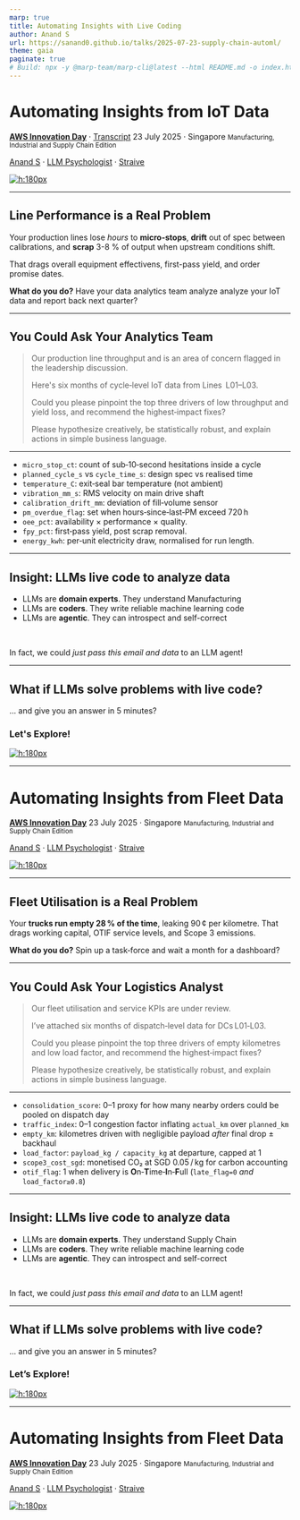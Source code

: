 ```yaml
---
marp: true
title: Automating Insights with Live Coding
author: Anand S
url: https://sanand0.github.io/talks/2025-07-23-supply-chain-automl/
theme: gaia
paginate: true
# Build: npx -y @marp-team/marp-cli@latest --html README.md -o index.html
---
```


<!-- _class: lead -->

# Automating Insights from IoT Data

[**AWS Innovation Day**](https://pages.awscloud.com/aws-mfg-industrial-suppy-chain-innovation-day.html) ·  [Transcript](https://github.com/sanand0/talks/blob/main/2025-07-23-supply-chain-automl/transcript.md)
23 July 2025 · Singapore
<small>Manufacturing, Industrial and Supply Chain Edition</small>

[Anand S](https://s-anand.net/) · [LLM Psychologist](https://www.linkedin.com/in/sanand0/) · [Straive](https://straive.com/)

[![h:180px](https://api.qrserver.com/v1/create-qr-code/?size=150x150&data=https://sanand0.github.io/talks/2025-07-23-supply-chain-automl/)](https://sanand0.github.io/talks/2025-07-23-supply-chain-automl/)

---

## Line Performance is a Real Problem

Your production lines lose _hours_ to **micro-stops**, **drift** out of spec between calibrations, and **scrap** 3-8 % of output when upstream conditions shift.

That drags overall equipment effectivens, first-pass yield, and order promise dates.

**What do you do?** Have your data analytics team analyze analyze your IoT data and report back next quarter?

---

## You Could Ask Your Analytics Team

> Our production line throughput and is an area of concern flagged in the leadership discussion.
>
> Here's six months of cycle‑level IoT data from Lines  L01–L03.
>
> Could you please pinpoint the top three drivers of low throughput and yield loss, and recommend the highest‑impact fixes?
>
> Please hypothesize creatively, be statistically robust, and explain actions in simple business language.

---

- `micro_stop_ct`: count of sub‑10‑second hesitations inside a cycle
- `planned_cycle_s` vs `cycle_time_s`: design spec vs realised time
- `temperature_C`: exit‑seal bar temperature (not ambient)
- `vibration_mm_s`: RMS velocity on main drive shaft
- `calibration_drift_mm`: deviation of fill‑volume sensor
- `pm_overdue_flag`: set when hours‑since‑last‑PM exceed 720 h
- `oee_pct`: availability × performance × quality.
- `fpy_pct`: first‑pass yield, post scrap removal.
- `energy_kwh`: per‑unit electricity draw, normalised for run length.

---

## **Insight**: LLMs **live code** to analyze data

- LLMs are **domain experts**. They understand Manufacturing
- LLMs are **coders**. They write reliable machine learning code
- LLMs are **agentic**. They can introspect and self-correct

<br>

In fact, we could _just pass this email and data_ to an LLM agent!

---

<!-- _class: lead -->

## What if LLMs solve problems with **live code**?

... and give you an answer in 5 minutes?

### Let's Explore!

[![h:180px](https://api.qrserver.com/v1/create-qr-code/?size=150x150&data=https://sanand0.github.io/talks/2025-07-23-supply-chain-automl/)](https://sanand0.github.io/talks/2025-07-23-supply-chain-automl/)

---

<!-- _class: lead -->

# Automating Insights from Fleet Data

[**AWS Innovation Day**](https://pages.awscloud.com/aws-mfg-industrial-suppy-chain-innovation-day.html)
23 July 2025 · Singapore
<small>Manufacturing, Industrial and Supply Chain Edition</small>

[Anand S](https://s-anand.net/) · [LLM Psychologist](https://www.linkedin.com/in/sanand0/) · [Straive](https://straive.com/)

[![h:180px](https://api.qrserver.com/v1/create-qr-code/?size=150x150&data=https://sanand0.github.io/talks/2025-07-23-supply-chain-automl/)](https://sanand0.github.io/talks/2025-07-23-supply-chain-automl/)

---

## Fleet Utilisation is a Real Problem

Your **trucks run empty 28 % of the time**, leaking 90 ¢ per kilometre.
That drags working capital, OTIF service levels, and Scope 3 emissions.

**What do you do?** Spin up a task‑force and wait a month for a dashboard?

---

## You Could Ask Your Logistics Analyst

> Our fleet utilisation and service KPIs are under review.
>
> I’ve attached six months of dispatch‑level data for DCs L01‑L03.
>
> Could you please pinpoint the top three drivers of empty kilometres and low load factor, and recommend the highest‑impact fixes?
>
> Please hypothesize creatively, be statistically robust, and explain actions in simple business language.

---

- `consolidation_score`: 0–1 proxy for how many nearby orders could be pooled on dispatch day
- `traffic_index`: 0–1 congestion factor inflating `actual_km` over `planned_km`
- `empty_km`: kilometres driven with negligible payload _after_ final drop ± backhaul
- `load_factor`: `payload_kg / capacity_kg` at departure, capped at 1
- `scope3_cost_sgd`: monetised CO₂ at SGD 0.05 / kg for carbon accounting
- `otif_flag`: 1 when delivery is **O**n‑**T**ime‑**I**n‑**F**ull (`late_flag=0` _and_ `load_factor≥0.8`)

---

## **Insight**: LLMs **live code** to analyze data

- LLMs are **domain experts**. They understand Supply Chain
- LLMs are **coders**. They write reliable machine learning code
- LLMs are **agentic**. They can introspect and self-correct

<br>

In fact, we could _just pass this email and data_ to an LLM agent!

---

<!-- _class: lead -->

## What if LLMs solve problems with **live code**?

... and give you an answer in 5 minutes?

### Let’s Explore!

[![h:180px](https://api.qrserver.com/v1/create-qr-code/?size=150x150&data=https://sanand0.github.io/talks/2025-07-23-supply-chain-automl/)](https://sanand0.github.io/talks/2025-07-23-supply-chain-automl/)

---

<!-- _class: lead -->

# Automating Insights from Fleet Data

[**AWS Innovation Day**](https://pages.awscloud.com/aws-mfg-industrial-suppy-chain-innovation-day.html)
23 July 2025 · Singapore
<small>Manufacturing, Industrial and Supply Chain Edition</small>

[Anand S](https://s-anand.net/) · [LLM Psychologist](https://www.linkedin.com/in/sanand0/) · [Straive](https://straive.com/)

[![h:180px](https://api.qrserver.com/v1/create-qr-code/?size=150x150&data=https://sanand0.github.io/talks/2025-07-23-supply-chain-automl/)](https://sanand0.github.io/talks/2025-07-23-supply-chain-automl/)
